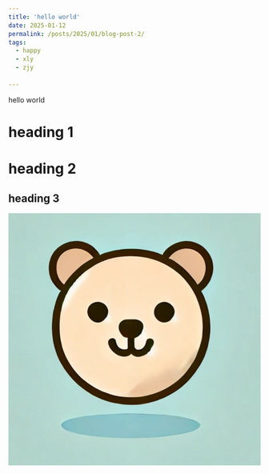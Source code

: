 ```yaml
---
title: 'hello world'
date: 2025-01-12
permalink: /posts/2025/01/blog-post-2/
tags:
  - happy
  - xly
  - zjy

---
```


hello world

heading 1
======

heading 2
======

heading 3
------

![Example Image](/images/profile.png)
